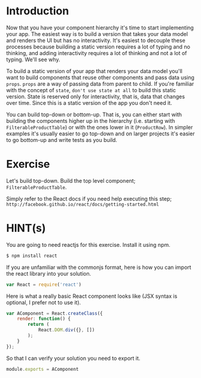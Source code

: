 # Introduction

Now that you have your component hierarchy it's time to start implementing your app. The easiest way is to build a version that takes your data model and renders the UI but has no interactivity. It's easiest to decouple these processes because building a static version requires a lot of typing and no thinking, and adding interactivity requires a lot of thinking and not a lot of typing. We'll see why.

To build a static version of your app that renders your data model you'll want to build components that reuse other components and pass data using `props`. `props` are a way of passing data from parent to child. If you're familiar with the concept of `state`, `don't use state at all` to build this static version. State is reserved only for interactivity, that is, data that changes over time. Since this is a static version of the app you don't need it.

You can build top-down or bottom-up. That is, you can either start with building the components higher up in the hierarchy (i.e. starting with `FilterableProductTable`) or with the ones lower in it (`ProductRow`). In simpler examples it's usually easier to go top-down and on larger projects it's easier to go bottom-up and write tests as you build.

# Exercise

Let's build top-down. Build the top level component; `FilterableProductTable`.

Simply refer to the React docs if you need help executing this step; `http://facebook.github.io/react/docs/getting-started.html`

# HINT(s)

You are going to need reactjs for this exercise. Install it using npm.

```sh
$ npm install react
```

If you are unfamiliar with the commonjs format, here is how you can import the react library into your solution.

```js
var React = require('react')
```

Here is what a really basic React component looks like (JSX syntax is optional, I prefer not to use it).

```js
var AComponent = React.createClass({
    render: function() {
        return (
            React.DOM.div({}, [])
        );
    }
});
```

So that I can verify your solution you need to export it.

```js
module.exports = AComponent
```